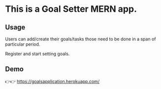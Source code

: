 # This is a Goal Setter MERN app.

## Usage

Users can add/create their goals/tasks those need to be done in a span of particular period.

Register and start setting goals.


## Demo

👉👉  https://goalsapplication.herokuapp.com/
